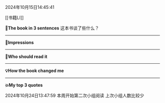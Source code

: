2024年10月15日14:45:41

[[书籍LI]]

**🎨The book in 3 sentences**
这本书谈了些什么？


---
**📝Impressions**



---
**🥚Who should read it**



---
**💡How the book changed me**



---
**💥My top 3 quotes**



2024年10月24日13:47:59
本周开始第二次小组阅读 上次小组人数比较少
